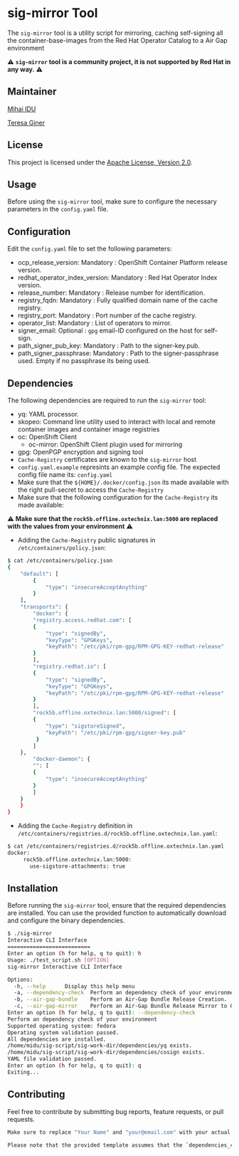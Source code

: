 # sig-mirror Tool

The `sig-mirror` tool is a utility script for mirroring, caching self-signing all the container-base-images from the Red Hat Operator Catalog to a Air Gap environment



:warning: **`sig-mirror` tool is a community project, it is not supported by Red Hat in any way.** :warning:


## Maintainer

[Mihai IDU](mailto:midu@redhat.com)

[Teresa Giner](mailto:tginer@redhat.com)

## License

This project is licensed under the [Apache License, Version 2.0](http://www.apache.org/licenses/LICENSE-2.0).

## Usage

Before using the `sig-mirror` tool, make sure to configure the necessary parameters in the `config.yaml` file.

## Configuration

Edit the `config.yaml` file to set the following parameters:

- ocp_release_version: Mandatory : OpenShift Container Platform release version.
- redhat_operator_index_version: Mandatory : Red Hat Operator Index version.
- release_number: Mandatory : Release number for identification.
- registry_fqdn: Mandatory : Fully qualified domain name of the cache registry.
- registry_port: Mandatory : Port number of the cache registry.
- operator_list: Mandatory : List of operators to mirror.
- signer_email: Optional : `gpg` email-ID configured on the host for self-sign.
- path_signer_pub_key: Mandatory : Path to the signer-key.pub.
- path_signer_passphrase: Mandatory : Path to the signer-passphrase used. Empty if no passphrase its being used.

## Dependencies

The following dependencies are required to run the `sig-mirror` tool:

- yq: YAML processor.
- skopeo: Command line utility used to interact with local and remote container images and container image registries
- oc: OpenShift Client
    - oc-mirror: OpenShift Client plugin used for mirroring 
- gpg: OpenPGP encryption and signing tool
- `Cache-Registry` certificates are known to the `sig-mirror` host
- `config.yaml.example` represints an example config file. The expected config file name its: `config.yaml`
- Make sure that the `${HOME}/.docker/config.json` its made available with the right pull-secret to access the `Cache-Registry`
- Make sure that the following configuration for the `Cache-Registry` its made available:

:warning: **Make sure that the `rock5b.offline.oxtechnix.lan:5000` are replaced with the values from your environment** :warning:

   - Adding the `Cache-Registry` public signatures in `/etc/containers/policy.json`:

```bash
$ cat /etc/containers/policy.json
{
    "default": [
        {
            "type": "insecureAcceptAnything"
        }
    ],
    "transports": {
        "docker": {
	    "registry.access.redhat.com": [
		{
		    "type": "signedBy",
		    "keyType": "GPGKeys",
		    "keyPath": "/etc/pki/rpm-gpg/RPM-GPG-KEY-redhat-release"
		}
	    ],
	    "registry.redhat.io": [
		{
		    "type": "signedBy",
		    "keyType": "GPGKeys",
		    "keyPath": "/etc/pki/rpm-gpg/RPM-GPG-KEY-redhat-release"
		}
	    ],
	    "rock5b.offline.oxtechnix.lan:5000/signed": [
		{
		    "type": "sigstoreSigned",
		    "keyPath": "/etc/pki/rpm-gpg/signer-key.pub"
		 }
        ]
	},
        "docker-daemon": {
	    "": [
		{
		    "type": "insecureAcceptAnything"
		}
	    ]
	}
    }
}
```

   - Adding the `Cache-Registry` definition in `/etc/containers/registries.d/rock5b.offline.oxtechnix.lan.yaml`:

```bash
$ cat /etc/containers/registries.d/rock5b.offline.oxtechnix.lan.yaml 
docker:
     rock5b.offline.oxtechnix.lan:5000:
       use-sigstore-attachments: true

```

## Installation

Before running the `sig-mirror` tool, ensure that the required dependencies are installed. You can use the provided function to automatically download and configure the binary dependencies.

```bash
$ ./sig-mirror
Interactive CLI Interface
==========================
Enter an option (h for help, q to quit): h
Usage: ./test_script.sh [OPTION]
sig-mirror Interactive CLI Interface

Options:
  -h, --help      Display this help menu
  -a, --dependency-check  Perform an dependency check of your environment. Make sure that binary dependencies are made available.
  -b, --air-gap-bundle    Perform an Air-Gap Bundle Release Creation.
  -c, --air-gap-mirror    Perform an Air-Gap Bundle Release Mirror to Offline Registry.TBD
Enter an option (h for help, q to quit): --dependency-check
Perform an dependency check of your environment
Supported operating system: fedora
Operating system validation passed.
All dependencies are installed.
/home/midu/sig-script/sig-work-dir/dependencies/yq exists.
/home/midu/sig-script/sig-work-dir/dependencies/cosign exists.
YAML file validation passed.
Enter an option (h for help, q to quit): q
Exiting...
```

## Contributing

Feel free to contribute by submitting bug reports, feature requests, or pull requests.

```bash
Make sure to replace "Your Name" and "your@email.com" with your actual name and email address. Additionally, update the "Usage," "Configuration," and "Mirroring" sections based on the specific instructions for your tool.

Please note that the provided template assumes that the `dependencies_checker` and `mirroring_to_cache_registry` functions are part of the script and that the `yq` dependency is necessary. Adjust the README accordingly if there are additional or different dependencies.
```
